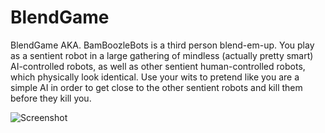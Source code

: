 # BlendGame

BlendGame AKA. BamBoozleBots is a third person blend-em-up. You play as a sentient robot in a large gathering of mindless (actually pretty smart) AI-controlled robots, as well as other sentient human-controlled robots, which physically look identical. Use your wits to pretend like you are a simple AI in order to get close to the other sentient robots and kill them before they kill you.


![Screenshot](http://i.imgur.com/dpoWh7r.jpg)
